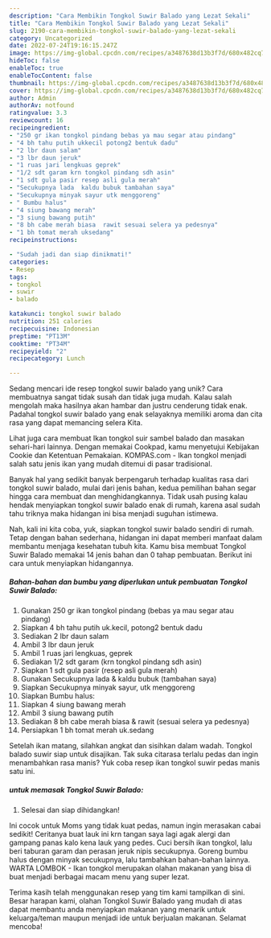 ```yaml
---
description: "Cara Membikin Tongkol Suwir Balado yang Lezat Sekali"
title: "Cara Membikin Tongkol Suwir Balado yang Lezat Sekali"
slug: 2190-cara-membikin-tongkol-suwir-balado-yang-lezat-sekali
category: Uncategorized
date: 2022-07-24T19:16:15.247Z
image: https://img-global.cpcdn.com/recipes/a3487638d13b3f7d/680x482cq70/tongkol-suwir-balado-foto-resep-utama.jpg
hideToc: false
enableToc: true
enableTocContent: false
thumbnail: https://img-global.cpcdn.com/recipes/a3487638d13b3f7d/680x482cq70/tongkol-suwir-balado-foto-resep-utama.jpg
cover: https://img-global.cpcdn.com/recipes/a3487638d13b3f7d/680x482cq70/tongkol-suwir-balado-foto-resep-utama.jpg
author: Admin
authorAv: notfound
ratingvalue: 3.3
reviewcount: 16
recipeingredient:
- "250 gr ikan tongkol pindang bebas ya mau segar atau pindang"
- "4 bh tahu putih ukkecil potong2 bentuk dadu"
- "2 lbr daun salam"
- "3 lbr daun jeruk"
- "1 ruas jari lengkuas geprek"
- "1/2 sdt garam krn tongkol pindang sdh asin"
- "1 sdt gula pasir resep asli gula merah"
- "Secukupnya lada  kaldu bubuk tambahan saya"
- "Secukupnya minyak sayur utk menggoreng"
- " Bumbu halus"
- "4 siung bawang merah"
- "3 siung bawang putih"
- "8 bh cabe merah biasa  rawit sesuai selera ya pedesnya"
- "1 bh tomat merah uksedang"
recipeinstructions:

- "Sudah jadi dan siap dinikmati!"
categories:
- Resep
tags:
- tongkol
- suwir
- balado

katakunci: tongkol suwir balado 
nutrition: 251 calories
recipecuisine: Indonesian
preptime: "PT13M"
cooktime: "PT34M"
recipeyield: "2"
recipecategory: Lunch

---
```





Sedang mencari ide resep tongkol suwir balado yang unik? Cara membuatnya sangat tidak susah dan tidak juga mudah. Kalau salah mengolah maka hasilnya akan hambar dan justru cenderung tidak enak. Padahal tongkol suwir balado yang enak selayaknya memiliki aroma dan cita rasa yang dapat memancing selera Kita.





Lihat juga cara membuat Ikan tongkol suir sambel balado dan masakan sehari-hari lainnya. Dengan memakai Cookpad, kamu menyetujui Kebijakan Cookie dan Ketentuan Pemakaian. KOMPAS.com - Ikan tongkol menjadi salah satu jenis ikan yang mudah ditemui di pasar tradisional.

Banyak hal yang sedikit banyak berpengaruh terhadap kualitas rasa dari tongkol suwir balado, mulai dari jenis bahan, kedua pemilihan bahan segar hingga cara membuat dan menghidangkannya. Tidak usah pusing kalau hendak menyiapkan tongkol suwir balado enak di rumah, karena asal sudah tahu triknya maka hidangan ini bisa menjadi suguhan istimewa.






Nah, kali ini kita coba, yuk, siapkan tongkol suwir balado sendiri di rumah. Tetap dengan bahan sederhana, hidangan ini dapat memberi manfaat dalam membantu menjaga kesehatan tubuh kita. Kamu bisa membuat Tongkol Suwir Balado memakai 14 jenis bahan dan 0 tahap pembuatan. Berikut ini cara untuk menyiapkan hidangannya.

<!--inarticleads1-->

##### Bahan-bahan dan bumbu yang diperlukan untuk pembuatan Tongkol Suwir Balado:

1. Gunakan 250 gr ikan tongkol pindang (bebas ya mau segar atau pindang)
1. Siapkan 4 bh tahu putih uk.kecil, potong2 bentuk dadu
1. Sediakan 2 lbr daun salam
1. Ambil 3 lbr daun jeruk
1. Ambil 1 ruas jari lengkuas, geprek
1. Sediakan 1/2 sdt garam (krn tongkol pindang sdh asin)
1. Siapkan 1 sdt gula pasir (resep asli gula merah)
1. Gunakan Secukupnya lada &amp; kaldu bubuk (tambahan saya)
1. Siapkan Secukupnya minyak sayur, utk menggoreng
1. Siapkan  Bumbu halus:
1. Siapkan 4 siung bawang merah
1. Ambil 3 siung bawang putih
1. Sediakan 8 bh cabe merah biasa &amp; rawit (sesuai selera ya pedesnya)
1. Persiapkan 1 bh tomat merah uk.sedang


Setelah ikan matang, silahkan angkat dan sisihkan dalam wadah. Tongkol balado suwir siap untuk disajikan. Tak suka citarasa terlalu pedas dan ingin menambahkan rasa manis? Yuk coba resep ikan tongkol suwir pedas manis satu ini. 

<!--inarticleads2-->

#####  untuk memasak Tongkol Suwir Balado:


1. Selesai dan siap dihidangkan!

Ini cocok untuk Moms yang tidak kuat pedas, namun ingin merasakan cabai sedikit! Ceritanya buat lauk ini krn tangan saya lagi agak alergi dan gampang panas kalo kena lauk yang pedes. Cuci bersih ikan tongkol, lalu beri taburan garam dan perasan jeruk nipis secukupnya. Goreng bumbu halus dengan minyak secukupnya, lalu tambahkan bahan-bahan lainnya. WARTA LOMBOK - Ikan tongkol merupakan olahan makanan yang bisa di buat menjadi berbagai macam menu yang super lezat. 

Terima kasih telah menggunakan resep yang tim kami tampilkan di sini. Besar harapan kami, olahan Tongkol Suwir Balado yang mudah di atas dapat membantu anda menyiapkan makanan yang menarik untuk keluarga/teman maupun menjadi ide untuk berjualan makanan. Selamat mencoba!
